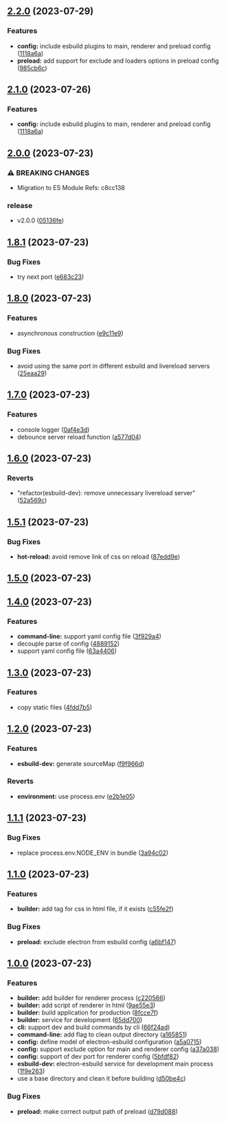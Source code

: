 ## [2.2.0](https://github.com/eduardoleolim/electron-esbuild/compare/2.0.0...2.2.0) (2023-07-29)


### Features

* **config:** include esbuild plugins to main, renderer and preload config ([1118a6a](https://github.com/eduardoleolim/electron-esbuild/commit/1118a6a44c8dc93712790ee97295ecfc0146a776))
* **preload:** add support for exclude and loaders options in preload config ([985cb6c](https://github.com/eduardoleolim/electron-esbuild/commit/985cb6ca800df291d8829ba98ff0120899ed3465))

## [2.1.0](https://github.com/eduardoleolim/electron-esbuild/compare/2.0.0...2.1.0) (2023-07-26)


### Features

* **config:** include esbuild plugins to main, renderer and preload config ([1118a6a](https://github.com/eduardoleolim/electron-esbuild/commit/1118a6a44c8dc93712790ee97295ecfc0146a776))

## [2.0.0](https://github.com/eduardoleolim/electron-esbuild/compare/1.8.1...2.0.0) (2023-07-23)


### ⚠ BREAKING CHANGES

* Migration to ES Module
Refs: c8cc138

### release

* v2.0.0 ([05136fe](https://github.com/eduardoleolim/electron-esbuild/commit/05136fe1d2952c43a047fbcfd00ed4b5e168029f))

## [1.8.1](https://github.com/eduardoleolim/electron-esbuild/compare/1.8.0...1.8.1) (2023-07-23)


### Bug Fixes

* try next port ([e683c23](https://github.com/eduardoleolim/electron-esbuild/commit/e683c23368315f33f09c6dffb58f02e068cd53a3))

## [1.8.0](https://github.com/eduardoleolim/electron-esbuild/compare/1.7.0...1.8.0) (2023-07-23)


### Features

* asynchronous construction ([e9c11e9](https://github.com/eduardoleolim/electron-esbuild/commit/e9c11e954e56ad1f7e0f84176a9d9b0693f44e6b))


### Bug Fixes

* avoid using the same port in different esbuild and livereload servers ([25eaa29](https://github.com/eduardoleolim/electron-esbuild/commit/25eaa299e5e8f4bafea7e94eaccefa0c7f61cb95))

## [1.7.0](https://github.com/eduardoleolim/electron-esbuild/compare/1.6.0...1.7.0) (2023-07-23)


### Features

* console logger ([0af4e3d](https://github.com/eduardoleolim/electron-esbuild/commit/0af4e3da580d91506fb1cb1bb12a826964ebd8bb))
* debounce server reload function ([a577d04](https://github.com/eduardoleolim/electron-esbuild/commit/a577d042e7b5c385735eff08439154a24bce37ab))

## [1.6.0](https://github.com/eduardoleolim/electron-esbuild/compare/1.5.1...1.6.0) (2023-07-23)


### Reverts

* "refactor(esbuild-dev): remove unnecessary livereload server" ([52a569c](https://github.com/eduardoleolim/electron-esbuild/commit/52a569ca6a08fcb5a6defd07ecd3c4672686c5a2))

## [1.5.1](https://github.com/eduardoleolim/electron-esbuild/compare/1.5.0...1.5.1) (2023-07-23)


### Bug Fixes

* **hot-reload:** avoid remove link of css on reload ([87edd9e](https://github.com/eduardoleolim/electron-esbuild/commit/87edd9e6746ea0df4e7224e38d229ef3fded3149))

## [1.5.0](https://github.com/eduardoleolim/electron-esbuild/compare/1.4.0...1.5.0) (2023-07-23)

## [1.4.0](https://github.com/eduardoleolim/electron-esbuild/compare/1.3.0...1.4.0) (2023-07-23)


### Features

* **command-line:** support yaml config file ([3f929a4](https://github.com/eduardoleolim/electron-esbuild/commit/3f929a4484e1dbc547c5ce15411d99e14798cb7a))
* decouple parse of config ([4889152](https://github.com/eduardoleolim/electron-esbuild/commit/4889152ccccd49c2079f2f8b090ce3805d8b7896))
* support yaml config file ([63a4406](https://github.com/eduardoleolim/electron-esbuild/commit/63a4406bd48afc6eed649c09b37ddf2f583d3f4d))

## [1.3.0](https://github.com/eduardoleolim/electron-esbuild/compare/1.2.0...1.3.0) (2023-07-23)


### Features

* copy static files ([4fdd7b5](https://github.com/eduardoleolim/electron-esbuild/commit/4fdd7b5bc611c7cb9a8c007164abb1bc2e5dbdc5))

## [1.2.0](https://github.com/eduardoleolim/electron-esbuild/compare/1.1.1...1.2.0) (2023-07-23)


### Features

* **esbuild-dev:** generate sourceMap ([f9f966d](https://github.com/eduardoleolim/electron-esbuild/commit/f9f966d4bb34aa8efbe0dadf9b754ff80e29d559))


### Reverts

* **environment:** use process.env ([e2b1e05](https://github.com/eduardoleolim/electron-esbuild/commit/e2b1e05202b8b72b67124261bf4ef746d5124922))

## [1.1.1](https://github.com/eduardoleolim/electron-esbuild/compare/1.1.0...1.1.1) (2023-07-23)


### Bug Fixes

* replace process.env.NODE_ENV in bundle ([3a94c02](https://github.com/eduardoleolim/electron-esbuild/commit/3a94c0232b1b770d06ad9227bd6ce16aacfcdc20))

## [1.1.0](https://github.com/eduardoleolim/electron-esbuild/compare/1.0.0...1.1.0) (2023-07-23)


### Features

* **builder:** add tag for css in html file, if it exists ([c55fe2f](https://github.com/eduardoleolim/electron-esbuild/commit/c55fe2fc6720ddecaaa66fa584af02df6d0ef910))


### Bug Fixes

* **preload:** exclude electron from esbuild config ([a6bf147](https://github.com/eduardoleolim/electron-esbuild/commit/a6bf147c88b0eedb7270b3e14eeb2d53c71bae76))

## [1.0.0](https://github.com/eduardoleolim/electron-esbuild/compare/a5a0715e95160eb82b1beddd10d677fc0e7fb4c3...1.0.0) (2023-07-23)


### Features

* **builder:** add builder for renderer process ([c220566](https://github.com/eduardoleolim/electron-esbuild/commit/c220566e2c246b1a118ab93cc82eec4db7e0ae9e))
* **builder:** add script of renderer in html ([9ae55e3](https://github.com/eduardoleolim/electron-esbuild/commit/9ae55e36d938588b6f7c9c1a29e772c213299d18))
* **builder:** build application for production ([8fcce7f](https://github.com/eduardoleolim/electron-esbuild/commit/8fcce7f874ad2ff588236d226d1bbbb80aa11346))
* **builder:** service for development ([65dd700](https://github.com/eduardoleolim/electron-esbuild/commit/65dd700c28addda52171f14a516bab28bf7e3626))
* **cli:** support dev and build commands by cli ([66f24ad](https://github.com/eduardoleolim/electron-esbuild/commit/66f24adf96d93d353f82a93850d8259f72250941))
* **command-line:** add flag to clean output directory ([a165851](https://github.com/eduardoleolim/electron-esbuild/commit/a1658511597dae98bcd6b3653fb9c92a10a14451))
* **config:** define model of electron-esbuild configuration ([a5a0715](https://github.com/eduardoleolim/electron-esbuild/commit/a5a0715e95160eb82b1beddd10d677fc0e7fb4c3))
* **config:** support exclude option for main and renderer config ([a37a038](https://github.com/eduardoleolim/electron-esbuild/commit/a37a0381f1b42215f75d0bf4f85ae25b54f065b7))
* **config:** support of dev port for renderer config ([5bfdf82](https://github.com/eduardoleolim/electron-esbuild/commit/5bfdf82c33e5651e2459438f13b7cafd1e9cab14))
* **esbuild-dev:** electron-esbuild service for development main process ([1f9e263](https://github.com/eduardoleolim/electron-esbuild/commit/1f9e263d2ff143850f5169fc3420233e2e5c321e))
* use a base directory and clean it before building ([d50be4c](https://github.com/eduardoleolim/electron-esbuild/commit/d50be4c36b330c5be08a65fdebce2e8d31fa8605))


### Bug Fixes

* **preload:** make correct output path of preload ([d79d088](https://github.com/eduardoleolim/electron-esbuild/commit/d79d0889df33cdf76ac5ced65628ae6697d22dac))

